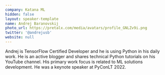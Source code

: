 ```yaml
---
company: Katana ML
hidden: false
layout: speaker-template
name: Andrej Baranovskij
photo_url: https://pretalx.com/media/avatars/profile_GNLZv9i.png
twitter: '@andrejusb'
website: null
---
```


Andrej is TensorFlow Certified Developer and he is using Python in his daily work. He is an active blogger and shares technical Python tutorials on his YouTube channel. His primary work focus is related to ML solutions development. He was a keynote speaker at PyConLT 2022.